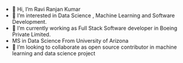 - 👋 Hi, I’m Ravi Ranjan Kumar
- 👀 I’m interested in Data Science , Machine Learning and Software Development.
- 🌱 I’m currently working as Full Stack Software developer in Boeing Private Limited.
-    MS in Data Science From University of Arizona
- 💞️ I’m looking to collaborate as open source contributor in machine learning and data science project


<!---
RanjanRavi2398/RanjanRavi2398 is a ✨ special ✨ repository because its `README.md` (this file) appears on your GitHub profile.
You can click the Preview link to take a look at your changes.
--->

